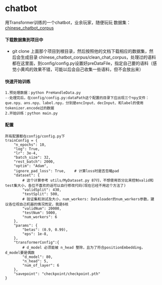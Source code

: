 # chatbot

用Transformer训练的一个chatbot，业余玩家，随便玩玩
数据集：[chinese_chatbot_corpus](https://github.com/codemayq/chinese_chatbot_corpus)

#### 下载数据集到项目中

* git clone 上面那个项目到根目录，然后按照他的文档下载相应的数据集，然后会生成目录 chinese_chatbot_corpus/clean_chat_corpus，处理过的语料都在这里面，到config/config.py设置好preDataFile，指定自己要的语料（感觉小黄鸡的效果不错，可能以后会自己收集一些语料，但不会放出来）

#### 快速开始训练

```
1.预处理数据：python PreHandleData.py
--处理完后，在config/config.py:dataPath这个配置的目录下应出现三个npy文件：que.npy、ans.npy、label.npy，分别是encInput、decInput、和label的使用tokenizer.encode过的数据
2.开始训练：python main.py
```

#### 配置

```
所有配置都在config/config.py下
trainConfig = {
    "n_epochs": 10,
    "log": True,
    "lr": 3e-4,
    "batch_size": 32,
    "rest_batch": 2000,
    "optim": "Adam",
    "ignore_pad_loss": True,    # 计算loss时是否忽略pad
    "dataset": {
        # 这个计算参考 utils/MyDataset.py 87行，不想使用百分比来控制valid和test集大小，各位不喜欢的话可以自行修改代码(现在已经不用这个方法了)
        "validSplit": 430,
        "testSplit": 500,
        # 验证集和测试及大小，num_workers: Dataloader的num_workers参数，建议各位视自己机器的情况而定，我是6核
        "validNum": 20000,
        "testNum": 5000,
        "num_workers": 6
    },
    "params": {
        "betas": (0.9, 0.99),
        "eps": 1e-8,
    },
    "transformerConfig":{
        # d_model 必须能被 n_head 整除，且为了符合positionEmbedding，d_model要是偶数
        "d_model": 80,
        "n_head": 5,
        "num_of_layer": 6
    },
    "savepoint": "checkpoint/checkpoint.pth"
}
```
